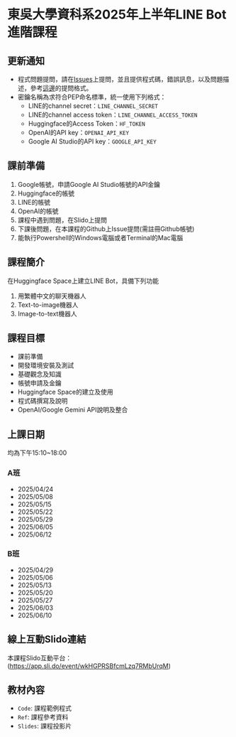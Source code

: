 # 東吳大學資科系2025年上半年LINE Bot進階課程

## 更新通知

* 程式問題提問，請在[Issues](https://github.com/joshhu/sculinebot2025/issues)上提問，並且提供程式碼，錯誤訊息，以及問題描述，參考[這邊](https://github.com/joshhu/sculinebot2024/issues/10)的提問格式。
* 密鑰名稱為求符合PEP命名標準，統一使用下列格式：
    - LINE的channel secret：`LINE_CHANNEL_SECRET`
    - LINE的channel access token：`LINE_CHANNEL_ACCESS_TOKEN`
    - Huggingface的Access Token：`HF_TOKEN`
    - OpenAI的API key：`OPENAI_API_KEY`
    - Google AI Studio的API key：`GOOGLE_API_KEY`

## 課前準備
1. Google帳號，申請Google AI Studio帳號的API金鑰
2. Huggingface的帳號
3. LINE的帳號
4. OpenAI的帳號
5. 課程中遇到問題，在Slido上提問
6. 下課後問題，在本課程的Github上Issue提問(需註冊Github帳號)
7. 能執行Powershell的Windows電腦或者Terminal的Mac電腦

## 課程簡介
在Huggingface Space上建立LINE Bot，具備下列功能
1. 用繁體中文的聊天機器人
2. Text-to-image機器人
3. Image-to-text機器人

## 課程目標
- 課前準備
- 開發環境安裝及測試
- 基礎觀念及知識
- 帳號申請及金鑰
- Huggingface Space的建立及使用
- 程式碼撰寫及說明
- OpenAI/Google Gemini API說明及整合

## 上課日期
均為下午15:10~18:00

### A班
- 2025/04/24
- 2025/05/08
- 2025/05/15
- 2025/05/22
- 2025/05/29
- 2025/06/05
- 2025/06/12

### B班
- 2025/04/29
- 2025/05/06
- 2025/05/13
- 2025/05/20
- 2025/05/27
- 2025/06/03
- 2025/06/10

## 線上互動Slido連結
 本課程Slido互動平台：(https://app.sli.do/event/wkHGPRSBfcmLzq7RMbUrqM)
 
## 教材內容
- `Code`: 課程範例程式
- `Ref`: 課程參考資料
- `Slides`: 課程投影片